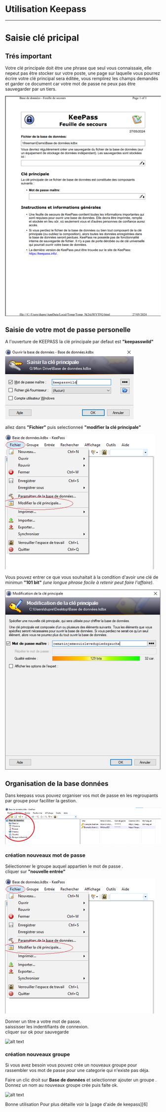 # **Utilisation Keepass**


----------


# **Saisie clé pricipal**

## **Trés important**
   

Votre clé principale doit être une phrase que seul vous connaissaie, elle nepeut pas être stocker sur votre poste, une page sur laquelle vous pourrez écrire votre clé principal sera éditée, vous remplirez les champs demandés et garder ce document car votre mot de passe ne peux pas être sauvegarder par un tiers.

![feuille secour](https://github.com/damdupre/keepass/blob/notice-utilisateur/screenshot%20keepass/feuille%20secour.png?raw=true)


## **Saisie de votre mot de passe personelle**
A l'ouverture de KEEPASS la clé principale par defaut est **"keepasswild"**


![saisie mot de passe](https://github.com/damdupre/keepass/blob/notice-utilisateur/screenshot%20keepass/saisie%20mot%20de%20passe.png?raw=true)



allez dans **"Fichier"** puis selectionneé **"modifier la clé principale"**

![alt text](https://github.com/damdupre/keepass/blob/notice-utilisateur/screenshot%20keepass/image-4.png?raw=true)

Vous pouvez entrer ce que vous souhaitait à la condition d'avoir une clé de minimun **"101 bit"** *(une longue phrase facile à retenir peut faire l'affaire)*.


![4](https://github.com/damdupre/keepass/blob/notice-utilisateur/screenshot%20keepass/3.png?raw=true)


## **Organisation de la base données**

Dans keepass vous pouvez organiser vos mot de passe en les regroupants par groupe pour faciliter la gestion.

![alt text](https://github.com/damdupre/keepass/blob/notice-utilisateur/screenshot%20keepass/image-5.png?raw=true)


### **création nouveaux mot de passe**
Sélectionner le groupe auquel appartien le mot de passe .  
cliquer sur **"nouvelle entrée"**

![alt text](https://github.com/damdupre/keepass/blob/notice-utilisateur/screenshot%20keepass/image-4.png?raw=true)

Donner un titre a votre mot de passe.  
saississer les indentifiants de connexion.   
cliquer sur ok pour sauvegarde

![alt text](image-8.png)

### **création nouveaux groupe**
Si vous avez besoin vous pouvez crée un nouveaux groupe pour rassembler vos mot de passe pour une categorie qui n'existe pas déja.

Faire un clic droit sur  **Base de données** et selectionner ajouter un groupe .
Donnez un nom au nouveaux groupe crée puis faite ok.

![alt text](image-9.png)

Bonne utilisation
Pour plus détaille voir la [page d'aide de keepass][6]


